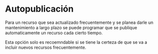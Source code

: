 # Autopublicación

Para un recurso que sea actualizado frecuentemente y se planea darle un mantenimiento a largo plazo se puede programar que se publique automaticamente un recurso cada cierto tiempo.&#x20;

Esta opción solo es recoemndable si se tiene la certeza de que se va a incluir nuevos recursos frecuentemente.
